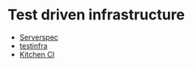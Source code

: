# Test driven infrastructure

- [Serverspec](http://serverspec.org/)
- [testinfra](testinfra.readthedocs.org/en/latest/)
- [Kitchen CI](http://kitchen.ci/)

